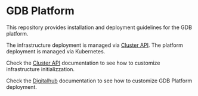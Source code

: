 # GDB Platform

This repository provides installation and deployment guidelines for the GDB platform.

The infrastructure deployment is managed via [Cluster API](https://cluster-api.sigs.k8s.io/). The platform deployment is managed via Kubernetes.

Check the [Cluster API](https://cluster-api.sigs.k8s.io/) documentation to see how to customize infrastructure initializzation.

Check the [Digitalhub](https://scc-digitalhub.github.io/docs/admin/) documentation to see how to customize GDB Platform deployment.
